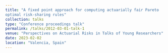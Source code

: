 ```yaml
---
title: "A fixed point approach for computing actuarially fair Pareto
optimal risk-sharing rules"
collection: talks
type: "Conference proceedings talk"
permalink: /talks/2012-03-01-talk-1
venue: "Perspectives on Actuarial Risks in Talks of Young Researchers"
date: 2023-02-02
location: "Valencia, Spain"
---
```


